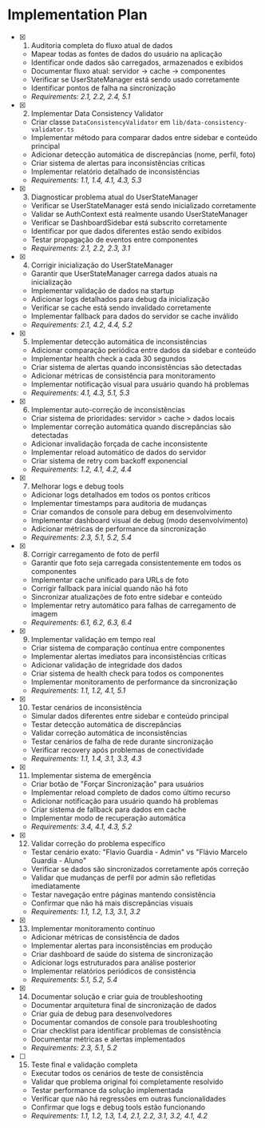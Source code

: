 # Implementation Plan

- [x] 1. Auditoria completa do fluxo atual de dados


  - Mapear todas as fontes de dados do usuário na aplicação
  - Identificar onde dados são carregados, armazenados e exibidos
  - Documentar fluxo atual: servidor → cache → componentes
  - Verificar se UserStateManager está sendo usado corretamente
  - Identificar pontos de falha na sincronização
  - _Requirements: 2.1, 2.2, 2.4, 5.1_

- [x] 2. Implementar Data Consistency Validator


  - Criar classe `DataConsistencyValidator` em `lib/data-consistency-validator.ts`
  - Implementar método para comparar dados entre sidebar e conteúdo principal
  - Adicionar detecção automática de discrepâncias (nome, perfil, foto)
  - Criar sistema de alertas para inconsistências críticas
  - Implementar relatório detalhado de inconsistências
  - _Requirements: 1.1, 1.4, 4.1, 4.3, 5.3_

- [x] 3. Diagnosticar problema atual do UserStateManager


  - Verificar se UserStateManager está sendo inicializado corretamente
  - Validar se AuthContext está realmente usando UserStateManager
  - Verificar se DashboardSidebar está subscrito corretamente
  - Identificar por que dados diferentes estão sendo exibidos
  - Testar propagação de eventos entre componentes
  - _Requirements: 2.1, 2.2, 2.3, 3.1_

- [x] 4. Corrigir inicialização do UserStateManager


  - Garantir que UserStateManager carrega dados atuais na inicialização
  - Implementar validação de dados na startup
  - Adicionar logs detalhados para debug da inicialização
  - Verificar se cache está sendo invalidado corretamente
  - Implementar fallback para dados do servidor se cache inválido
  - _Requirements: 2.1, 4.2, 4.4, 5.2_

- [x] 5. Implementar detecção automática de inconsistências





  - Adicionar comparação periódica entre dados da sidebar e conteúdo
  - Implementar health check a cada 30 segundos
  - Criar sistema de alertas quando inconsistências são detectadas
  - Adicionar métricas de consistência para monitoramento
  - Implementar notificação visual para usuário quando há problemas
  - _Requirements: 4.1, 4.3, 5.1, 5.3_

- [x] 6. Implementar auto-correção de inconsistências



  - Criar sistema de prioridades: servidor > cache > dados locais
  - Implementar correção automática quando discrepâncias são detectadas
  - Adicionar invalidação forçada de cache inconsistente
  - Implementar reload automático de dados do servidor
  - Criar sistema de retry com backoff exponencial
  - _Requirements: 1.2, 4.1, 4.2, 4.4_

- [x] 7. Melhorar logs e debug tools


  - Adicionar logs detalhados em todos os pontos críticos
  - Implementar timestamps para auditoria de mudanças
  - Criar comandos de console para debug em desenvolvimento
  - Implementar dashboard visual de debug (modo desenvolvimento)
  - Adicionar métricas de performance da sincronização
  - _Requirements: 2.3, 5.1, 5.2, 5.4_

- [x] 8. Corrigir carregamento de foto de perfil


  - Garantir que foto seja carregada consistentemente em todos os componentes
  - Implementar cache unificado para URLs de foto
  - Corrigir fallback para inicial quando não há foto
  - Sincronizar atualizações de foto entre sidebar e conteúdo
  - Implementar retry automático para falhas de carregamento de imagem
  - _Requirements: 6.1, 6.2, 6.3, 6.4_

- [x] 9. Implementar validação em tempo real

  - Criar sistema de comparação contínua entre componentes
  - Implementar alertas imediatos para inconsistências críticas
  - Adicionar validação de integridade dos dados
  - Criar sistema de health check para todos os componentes
  - Implementar monitoramento de performance da sincronização
  - _Requirements: 1.1, 1.2, 4.1, 5.1_

- [x] 10. Testar cenários de inconsistência

  - Simular dados diferentes entre sidebar e conteúdo principal
  - Testar detecção automática de discrepâncias
  - Validar correção automática de inconsistências
  - Testar cenários de falha de rede durante sincronização
  - Verificar recovery após problemas de conectividade
  - _Requirements: 1.1, 1.4, 3.1, 3.3, 4.3_

- [x] 11. Implementar sistema de emergência

  - Criar botão de "Forçar Sincronização" para usuários
  - Implementar reload completo de dados como último recurso
  - Adicionar notificação para usuário quando há problemas
  - Criar sistema de fallback para dados em cache
  - Implementar modo de recuperação automática
  - _Requirements: 3.4, 4.1, 4.3, 5.2_

- [x] 12. Validar correção do problema específico

  - Testar cenário exato: "Flavio Guardia - Admin" vs "Flávio Marcelo Guardia - Aluno"
  - Verificar se dados são sincronizados corretamente após correção
  - Validar que mudanças de perfil por admin são refletidas imediatamente
  - Testar navegação entre páginas mantendo consistência
  - Confirmar que não há mais discrepâncias visuais
  - _Requirements: 1.1, 1.2, 1.3, 3.1, 3.2_

- [x] 13. Implementar monitoramento contínuo

  - Adicionar métricas de consistência de dados
  - Implementar alertas para inconsistências em produção
  - Criar dashboard de saúde do sistema de sincronização
  - Adicionar logs estruturados para análise posterior
  - Implementar relatórios periódicos de consistência
  - _Requirements: 5.1, 5.2, 5.4_

- [x] 14. Documentar solução e criar guia de troubleshooting


  - Documentar arquitetura final de sincronização de dados
  - Criar guia de debug para desenvolvedores
  - Documentar comandos de console para troubleshooting
  - Criar checklist para identificar problemas de consistência
  - Documentar métricas e alertas implementados
  - _Requirements: 2.3, 5.1, 5.2_

- [ ] 15. Teste final e validação completa


  - Executar todos os cenários de teste de consistência
  - Validar que problema original foi completamente resolvido
  - Testar performance da solução implementada
  - Verificar que não há regressões em outras funcionalidades
  - Confirmar que logs e debug tools estão funcionando
  - _Requirements: 1.1, 1.2, 1.3, 1.4, 2.1, 2.2, 3.1, 3.2, 4.1, 4.2_